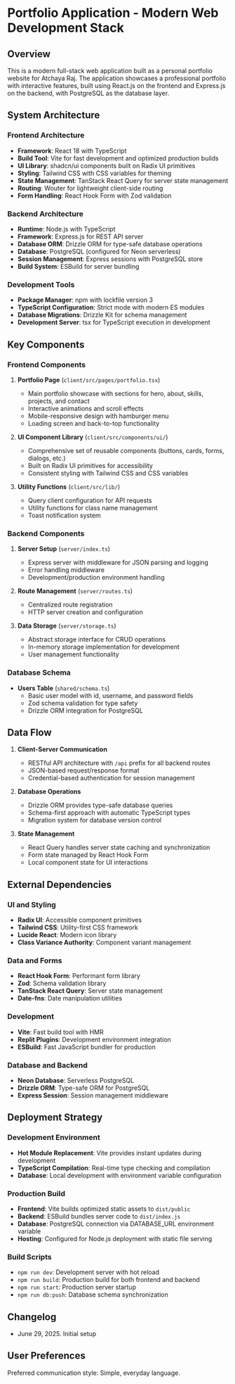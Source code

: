 # Portfolio Application - Modern Web Development Stack

## Overview

This is a modern full-stack web application built as a personal portfolio website for Atchaya Raj. The application showcases a professional portfolio with interactive features, built using React.js on the frontend and Express.js on the backend, with PostgreSQL as the database layer.

## System Architecture

### Frontend Architecture
- **Framework**: React 18 with TypeScript
- **Build Tool**: Vite for fast development and optimized production builds
- **UI Library**: shadcn/ui components built on Radix UI primitives
- **Styling**: Tailwind CSS with CSS variables for theming
- **State Management**: TanStack React Query for server state management
- **Routing**: Wouter for lightweight client-side routing
- **Form Handling**: React Hook Form with Zod validation

### Backend Architecture
- **Runtime**: Node.js with TypeScript
- **Framework**: Express.js for REST API server
- **Database ORM**: Drizzle ORM for type-safe database operations
- **Database**: PostgreSQL (configured for Neon serverless)
- **Session Management**: Express sessions with PostgreSQL store
- **Build System**: ESBuild for server bundling

### Development Tools
- **Package Manager**: npm with lockfile version 3
- **TypeScript Configuration**: Strict mode with modern ES modules
- **Database Migrations**: Drizzle Kit for schema management
- **Development Server**: tsx for TypeScript execution in development

## Key Components

### Frontend Components
1. **Portfolio Page** (`client/src/pages/portfolio.tsx`)
   - Main portfolio showcase with sections for hero, about, skills, projects, and contact
   - Interactive animations and scroll effects
   - Mobile-responsive design with hamburger menu
   - Loading screen and back-to-top functionality

2. **UI Component Library** (`client/src/components/ui/`)
   - Comprehensive set of reusable components (buttons, cards, forms, dialogs, etc.)
   - Built on Radix UI primitives for accessibility
   - Consistent styling with Tailwind CSS and CSS variables

3. **Utility Functions** (`client/src/lib/`)
   - Query client configuration for API requests
   - Utility functions for class name management
   - Toast notification system

### Backend Components
1. **Server Setup** (`server/index.ts`)
   - Express server with middleware for JSON parsing and logging
   - Error handling middleware
   - Development/production environment handling

2. **Route Management** (`server/routes.ts`)
   - Centralized route registration
   - HTTP server creation and configuration

3. **Data Storage** (`server/storage.ts`)
   - Abstract storage interface for CRUD operations
   - In-memory storage implementation for development
   - User management functionality

### Database Schema
- **Users Table** (`shared/schema.ts`)
  - Basic user model with id, username, and password fields
  - Zod schema validation for type safety
  - Drizzle ORM integration for PostgreSQL

## Data Flow

1. **Client-Server Communication**
   - RESTful API architecture with `/api` prefix for all backend routes
   - JSON-based request/response format
   - Credential-based authentication for session management

2. **Database Operations**
   - Drizzle ORM provides type-safe database queries
   - Schema-first approach with automatic TypeScript types
   - Migration system for database version control

3. **State Management**
   - React Query handles server state caching and synchronization
   - Form state managed by React Hook Form
   - Local component state for UI interactions

## External Dependencies

### UI and Styling
- **Radix UI**: Accessible component primitives
- **Tailwind CSS**: Utility-first CSS framework
- **Lucide React**: Modern icon library
- **Class Variance Authority**: Component variant management

### Data and Forms
- **React Hook Form**: Performant form library
- **Zod**: Schema validation library
- **TanStack React Query**: Server state management
- **Date-fns**: Date manipulation utilities

### Development
- **Vite**: Fast build tool with HMR
- **Replit Plugins**: Development environment integration
- **ESBuild**: Fast JavaScript bundler for production

### Database and Backend
- **Neon Database**: Serverless PostgreSQL
- **Drizzle ORM**: Type-safe ORM for PostgreSQL
- **Express Session**: Session management middleware

## Deployment Strategy

### Development Environment
- **Hot Module Replacement**: Vite provides instant updates during development
- **TypeScript Compilation**: Real-time type checking and compilation
- **Database**: Local development with environment variable configuration

### Production Build
- **Frontend**: Vite builds optimized static assets to `dist/public`
- **Backend**: ESBuild bundles server code to `dist/index.js`
- **Database**: PostgreSQL connection via DATABASE_URL environment variable
- **Hosting**: Configured for Node.js deployment with static file serving

### Build Scripts
- `npm run dev`: Development server with hot reload
- `npm run build`: Production build for both frontend and backend
- `npm run start`: Production server startup
- `npm run db:push`: Database schema synchronization

## Changelog
- June 29, 2025. Initial setup

## User Preferences

Preferred communication style: Simple, everyday language.